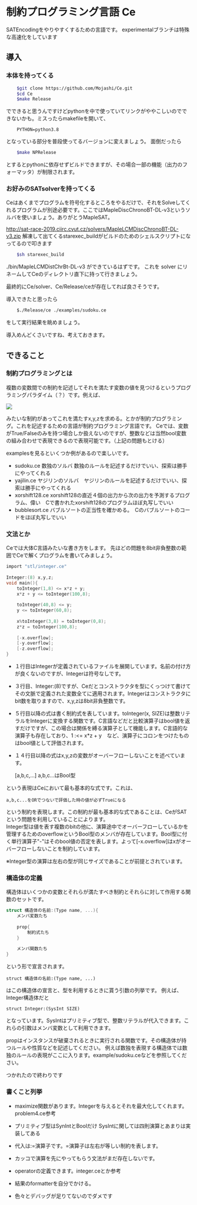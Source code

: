 # 制約プログラミング言語 Ce

SATEncodingをやりやすくするための言語です。
experimentalブランチは特殊な高速化をしています
## 導入
### 本体を持ってくる
```sh
    $git clone https://github.com/Mojashi/Ce.git
    $cd Ce
    $make Release
```
でできると思うんですけどpythonを中で使っていてリンクがややこしいのでできないかも。ミスったらmakefileを開いて、
```
    PYTHON=python3.8
```
となっている部分を普段使ってるバージョンに変えましょう。
面倒だったら
```sh
    $make NPRelease
```
とするとpythonに依存せずビルドできますが、その場合一部の機能（出力のフォーマッタ）が制限されます。

### お好みのSATsolverを持ってくる
Ceはあくまでプログラムを符号化するところをやるだけで、それをSolveしてくれるプログラムが別途必要です。ここではMapleDiscChronoBT-DL-v3というソルバを使いましょう。ありがとうMapleSAT。

http://sat-race-2019.ciirc.cvut.cz/solvers/MapleLCMDiscChronoBT-DL-v3.zip
解凍して出てくるstarexec_buildがビルドのためのシェルスクリプトになってるので叩きます
```sh
    $sh starexec_build
```
./bin/MapleLCMDistChrBt-DL-v3
ができているはずです。
これを
solver
にリネームしてCeのディレクトリ直下に持って行きましょう。

最終的にCe/solver、Ce/Release/ceが存在してれば良さそうです。

導入できたと思ったら
```sh
    $./Release/ce ./examples/sudoku.ce
```
をして実行結果を眺めましょう。

導入めんどくさいですね、考えておきます。

## できること
### 制約プログラミングとは
複数の変数間での制約を記述してそれを満たす変数の値を見つけるというプログラミングパラダイム（？）です。例えば、

<img src="https://latex.codecogs.com/gif.latex?$x,y,z&space;\in&space;\mathbb{Z}&space;\\&space;1&space;\le&space;xz&space;&plus;&space;y&space;\le&space;100&space;\\&space;40&space;\le&space;y&space;\le&space;60&space;\\&space;x&space;\equiv&space;0&space;(mod&space;3)&space;\\&space;z^2&space;=&space;100$"/>

みたいな制約があってこれを満たすx,y,zを求める。とかが制約プログラミング。これを記述するための言語が制約プログラミング言語です。
Ceでは、変数がTrue/Falseのみを持つ場合しか扱えないのですが、整数などは当然bool変数の組み合わせで表現できるので表現可能です。（上記の問題もとける）

examplesを見るといくつか例があるので楽しいです。
- sudoku.ce 数独のソルバ 数独のルールを記述するだけでいい、探索は勝手にやってくれる
- yajilin.ce ヤジリンのソルバ　ヤジリンのルールを記述するだけでいい、探索は勝手にやってくれる
- xorshift128.ce xorshift128の直近４個の出力から次の出力を予測するプログラム、偉い　Cで書かれたxorshift128のプログラムほぼ丸写しでいい
- bubblesort.ce バブルソートの正当性を確かめる。　Cのバブルソートのコードをほぼ丸写しでいい

### 文法とか
Ceでは大体C言語みたいな書き方をします。
先ほどの問題を8bit非負整数の範囲でCeで解くプログラムを書いてみましょう。

```c
import "stl/integer.ce"
    
Integer:(8) x,y,z;
void main(){
    toInteger(1,8) <= x*z + y;
    x*z + y <= toInteger(100,8);
    
    toInteger(40,8) <= y;
    y <= toInteger(60,8);
    
    x%toInteger(3,8) = toInteger(0,8);
    z*z = toInteger(100,8);
    
    [-x.overflow];
    [-y.overflow];
    [-z.overflow];
}
```
- １行目はIntegerが定義されているファイルを展開しています。名前の付け方が良くないのですが、Integerは符号なしです。

- ３行目、Integer:(8)ですが、Ceだとコンストラクタを型にくっつけて書けてその文脈で定義された変数全てに適用されます。Integerはコンストラクタにbit数を取りますので、x,y,zは8bit非負整数です。

- ５行目以降の式は書く制約式を表しています。toInteger(x, SIZE)は整数リテラルをIntegerに変換する関数です。C言語などだと比較演算子はbool値を返すだけですが、この場合は関係を縛る演算子として機能します。C言語的な演算子も存在しており、1 :<= x*z + y　など、演算子にコロンをつけたものはbool値として評価されます。

- １４行目以降の式はx,y,zの変数がオーバーフローしないことを述べています。

    [a,b,c,...] a,b,c...はBool型
    
という表現はCeにおいて最も基本的な式です。これは、

    a,b,c...をORでつないで評価した時の値が必ずTrueになる
    
という制約を表現します。この制約が最も基本的な式であることは、CeがSATという問題を利用していることによります。<br>
Integer型は値を表す複数のbitの他に、演算途中でオーバーフローしているかを管理するためのoverflowというBool型のメンバが存在しています。Bool型に付く単行演算子"-"はそのbool値の否定を表します。よって[-x.overflow]はxがオーバーフローしないことを制約しています。

※Integer型の演算は左右の型が同じサイズであることが前提とされています。

### 構造体の定義
構造体はいくつかの変数とそれらが満たすべき制約とそれらに対して作用する関数のセットです。

```c
struct 構造体の名前:(Type name, ...){
    メンバ変数たち
    
    prop{
        制約式たち
    }
    
    メンバ関数たち
}
```
という形で宣言されます。

    struct 構造体の名前:(Type name, ...)
    
はこの構造体の宣言と、型を利用するときに貰う引数の列挙です。
例えば、Integer構造体だと

    struct Integer:(SysInt SIZE)

となっています。SysIntはプリミティブ型で、整数リテラルが代入できます。これらの引数はメンバ変数として利用できます。


propはインスタンスが破棄されるときに実行される関数です。その構造体が持つルールや性質などを記述してください。
例えば数独を表現する構造体では数独のルールの表現がここに入ります。example/sudoku.ceなどを参照してください。

つかれたので終わりです

### 書くこと列挙
- maximize関数があります。Integerを与えるとそれを最大化してくれます。problem4.ce参考

- プリミティブ型はSynIntとBoolだけ SysIntに関しては四則演算とあまりは実装してある

- 代入は:=演算子です。=演算子は左右が等しい制約を表します。

- カッコで演算を先にやってもらう文法がまだ存在しないです。

- operatorの定義できます。integer.ceとか参考

- 結果のformatterを自分でかける。

- 色々とデバッグが足りてないのでダメです


